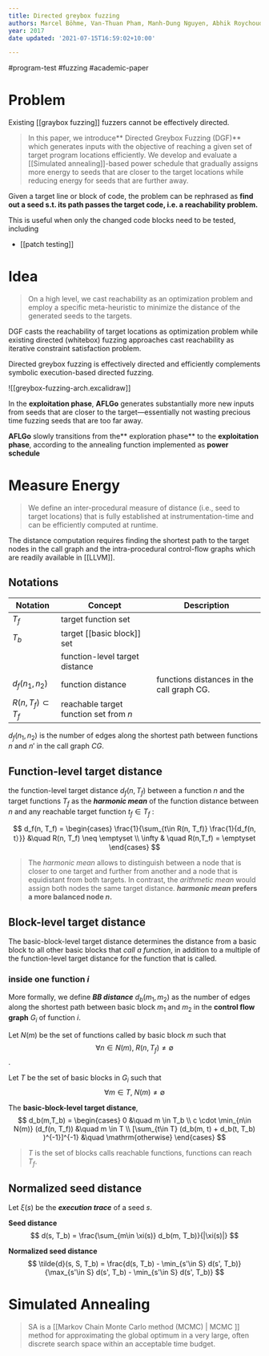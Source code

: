 ```yaml
---
title: Directed greybox fuzzing
authors: Marcel Böhme, Van-Thuan Pham, Manh-Dung Nguyen, Abhik Roychoudhury
year: 2017
date updated: '2021-07-15T16:59:02+10:00'

---
```


#program-test #fuzzing #academic-paper

# Problem

Existing [[graybox fuzzing]] fuzzers cannot be effectively directed.

> In this paper, we introduce** Directed Greybox Fuzzing (DGF)** which generates inputs with the objective of reaching a given set of target program locations efficiently. We develop and evaluate a [[Simulated annealing]]-based power schedule that gradually assigns more energy to seeds that are closer to the target locations while reducing energy for seeds that are further away.

Given a target line or block of code, the problem can be rephrased as **find out a seed s.t. its path passes the target code, i.e. a reachability problem.**

This is useful when only the changed code blocks need to be tested, including

- [[patch testing]]

# Idea

> On a high level, we cast reachability as an optimization problem and employ a specific meta-heuristic to minimize the distance of the generated seeds to the targets.

DGF casts the reachability of target locations as optimization problem while existing directed (whitebox) fuzzing approaches cast reachability as iterative constraint satisfaction problem.

Directed greybox fuzzing is effectively directed and efficiently complements symbolic execution-based directed fuzzing.

![[greybox-fuzzing-arch.excalidraw]]

In the **exploitation phase**, **AFLGo** generates substantially more new inputs from seeds that are closer to the target—essentially not wasting precious time fuzzing seeds that are too far away.

**AFLGo** slowly transitions from the** exploration phase** to the **exploitation phase**, according to the annealing function implemented as **power schedule**

# Measure Energy

> We define an inter-procedural measure of distance (i.e., seed to target locations) that is fully established at instrumentation-time and can be efficiently computed at runtime.

The distance computation requires finding the shortest path to the target nodes in the call graph and the intra-procedural control-flow graphs which are readily available in [[LLVM]].

## Notations

| Notation                | Concept                                | Description                               |
| ----------------------- | -------------------------------------- | ----------------------------------------- |
| $T_f$                   | target function set                    |                                           |
| $T_b$                   | target [[basic block]] set             |                                           |
|                         | function-level target distance         |                                           |
| $d_f(n_1, n_2)$         | function distance                      | functions distances in the call graph CG. |
| $R(n, T_f) \subset T_f$ | reachable target function set from $n$ |                                           |

$d_f(n_1, n_2)$ is the number of edges along the shortest path between functions $n$ and $n'$ in the call graph _CG_. 

## Function-level target distance

the function-level target distance $d_f(n,T_f)$ between a function $n$ and the target functions $T_f$ as the ***harmonic mean*** of the function distance between $n$ and any reachable target function $t_f ∈ T_f$ :

$$ 
d_f(n, T_f) = 
\begin{cases}
	\frac{1}{\sum_{t\in R(n, T_f)} \frac{1}{d_f(n, t）}} &\quad R(n, T_f) \neq \emptyset \\
	\infty & \quad R(n,T_f) = \emptyset
\end{cases}
$$

> The *harmonic mean* allows to distinguish between a node that is closer to one target and further from another and a node that is equidistant from both targets. 
> In contrast, the *arithmetic mean* would assign both nodes the same target distance.
> __*harmonic mean* prefers a more balanced node $n$.__

## Block-level target distance

The basic-block-level target distance determines the distance from a basic block to all other basic blocks that *call a function*, in addition to a multiple of the function-level target distance for the function that is called.

### inside one function $i$
More formally, we define ***BB distance*** $d_b(m_1,m_2)$ as the number of edges along the shortest path between basic block $m_1$ and $m_2$ in the **control flow graph** $G_i$ of function $i$.

Let $N (m)$ be the set of functions called by basic block $m$ such that $$\forall n \in N(m), \; R(n, T_f) \neq \emptyset$$.

Let $T$ be the set of basic blocks in $G_i$ such that 
$$\forall m \in T, \; N(m) \neq \emptyset $$

The **basic-block-level target distance**,
$$
d_b(m,T_b) = \begin{cases}
	0         &\quad m \in T_b \\
	c \cdot \min_{n\in N(m)} (d_f(n, T_f)) &\quad m \in T \\
	[\sum_{t\in T} (d_b(m, t) + d_b(t, T_b) )^{-1}]^{-1} &\quad \mathrm{otherwise}
\end{cases}
$$

> $T$ is the set of blocks calls reachable functions, functions can reach $T_f$.

##  Normalized seed distance

Let $\xi (s)$ be the ***execution trace*** of a seed $s$.

**Seed distance**
$$
d(s, T_b) = \frac{\sum_{m\in \xi(s)} d_b(m, T_b)}{|\xi(s)|}
$$

**Normalized seed distance**
$$
\tilde{d}(s, S, T_b) = \frac{d(s, T_b) - \min_{s'\in S} d(s', T_b)}{\max_{s'\in S} d(s', T_b) - \min_{s'\in S} d(s', T_b)} 
$$

# Simulated Annealing

> SA is a [[Markov Chain Monte Carlo method (MCMC) | MCMC ]] method for approximating the global optimum in a very large, often discrete search space within an acceptable time budget.
